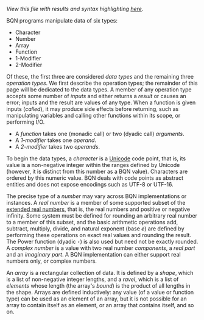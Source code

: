 *View this file with results and syntax highlighting [here](https://mlochbaum.github.io/BQN/spec/types.html).*

BQN programs manipulate data of six types:
- Character
- Number
- Array
- Function
- 1-Modifier
- 2-Modifier

Of these, the first three are considered *data types* and the remaining three *operation types*. We first describe the operation types; the remainder of this page will be dedicated to the data types. A member of any operation type accepts some number of *inputs* and either returns a *result* or causes an error; inputs and the result are values of any type. When a function is given inputs (*called*), it may produce side effects before returning, such as manipulating variables and calling other functions within its scope, or performing I/O.
- A *function* takes one (monadic call) or two (dyadic call) *arguments*.
- A *1-modifier* takes one *operand*.
- A *2-modifier* takes two *operands*.

To begin the data types, a *character* is a [Unicode](https://en.wikipedia.org/wiki/Unicode) code point, that is, its value is a non-negative integer within the ranges defined by Unicode (however, it is distinct from this number as a BQN value). Characters are ordered by this numeric value. BQN deals with code points as abstract entities and does not expose encodings such as UTF-8 or UTF-16.

The precise type of a *number* may vary across BQN implementations or instances. A *real number* is a member of some supported subset of the [extended real numbers](https://en.wikipedia.org/wiki/Extended_real_number_line), that is, the real numbers and positive or negative infinity. Some system must be defined for rounding an arbitrary real number to a member of this subset, and the basic arithmetic operations add, subtract, multiply, divide, and natural exponent (base *e*) are defined by performing these operations on exact real values and rounding the result. The Power function (dyadic `⋆`) is also used but need not be exactly rounded. A *complex number* is a value with two real number *components*, a *real part* and an *imaginary part*. A BQN implementation can either support real numbers only, or complex numbers.

An *array* is a rectangular collection of data. It is defined by a *shape*, which is a list of non-negative integer lengths, and a *ravel*, which is a list of *elements* whose length (the array's *bound*) is the product of all lengths in the shape. Arrays are defined inductively: any value (of a value or function type) can be used as an element of an array, but it is not possible for an array to contain itself as an element, or an array that contains itself, and so on.

